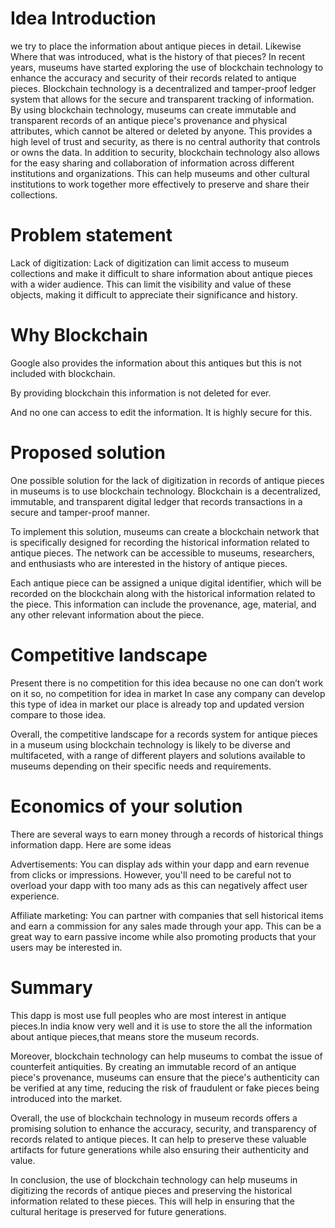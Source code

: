 # Idea Introduction

we try to place the information about antique
pieces in detail. Likewise Where that was introduced, what is the history of that pieces?
In recent years, museums have started exploring the use of blockchain technology to enhance the accuracy and security of their records related to antique pieces. Blockchain technology is a decentralized and tamper-proof ledger system that allows for the secure and transparent tracking of information.
By using blockchain technology, museums can create immutable and transparent records of an antique piece's provenance and physical attributes, which cannot be altered or deleted by anyone. This provides a high level of trust and security, as there is no central authority that controls or owns the data.
In addition to security, blockchain technology also allows for the easy sharing and collaboration of information across different institutions and organizations. This can help museums and other cultural institutions to work together more effectively to preserve and share their collections.



# Problem statement

Lack of digitization: Lack of digitization can limit access to museum collections and make it difficult to share information about antique pieces with a wider audience. This can limit the visibility and value of these objects, making it difficult to appreciate their significance and history.



# Why Blockchain

Google also provides the information about this                     antiques but this is not included with blockchain.

By providing blockchain this information is not deleted for ever. 

And no one can access to edit the information. It is highly secure for this.



# Proposed solution

One possible solution for the lack of digitization in records of antique pieces in museums is to use blockchain technology. Blockchain is a decentralized, immutable, and transparent digital ledger that records transactions in a secure and tamper-proof manner.

To implement this solution, museums can create a blockchain network that is specifically designed for recording the historical information related to antique pieces. The network can be accessible to museums, researchers, and enthusiasts who are interested in the history of antique pieces.

Each antique piece can be assigned a unique digital identifier, which will be recorded on the blockchain along with the historical information related to the piece. This information can include the provenance, age, material, and any other relevant information about the piece.



# Competitive landscape

Present there is no competition for this idea because no one can don’t work on it so, no competition for idea in market In case any company can develop this type of idea in market our place is already top and updated version compare to those idea.

Overall, the competitive landscape for a records system for antique pieces in a museum using blockchain technology is likely to be diverse and multifaceted, with a range of different players and solutions available to museums depending on their specific needs and requirements.



# Economics of your solution

There are several ways to earn money through a records of historical things information dapp. Here are some ideas

Advertisements: You can display ads within your dapp and earn revenue from clicks or impressions. However, you'll need to be careful not to overload your dapp with too many ads as this can negatively affect user experience.

Affiliate marketing: You can partner with companies that sell historical items and earn a commission for any sales made through your app. This can be a great way to earn passive income while also promoting products that your users may be interested in.


# Summary

This dapp is most use full peoples who are most interest in antique pieces.In india know very well and it is use to store the all the information about antique pieces,that means store the museum records.

Moreover, blockchain technology can help museums to combat the issue of counterfeit antiquities. By creating an immutable record of an antique piece's provenance, museums can ensure that the piece's authenticity can be verified at any time, reducing the risk of fraudulent or fake pieces being introduced into the market.

Overall, the use of blockchain technology in museum records offers a promising solution to enhance the accuracy, security, and transparency of records related to antique pieces. It can help to preserve these valuable artifacts for future generations while also ensuring their authenticity and value.

In conclusion, the use of blockchain technology can help museums in digitizing the records of antique pieces and preserving the historical information related to these pieces. This will help in ensuring that the cultural heritage is preserved for future generations.







